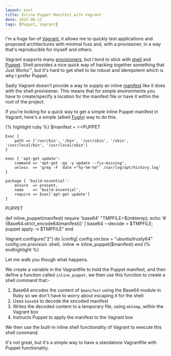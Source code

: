 ```yaml
---
layout: post
title: Inline Puppet Manifest with Vagrant
date: 2015-08-12
tags: [Puppet, Vagrant]
---
```


I'm a huge fan of [Vagrant][1], it allows me to quickly test applications and proposed architectures with minimal fuss and, with a provisioner, in a way that's reproducible for myself and others.

Vagrant supports many [provisioners][2], but I tend to stick with [shell][3] and [Puppet][4]. Shell provides a nice quick way of hacking together something that Just Works™, but it's hard to get shell to be robust and idempotent which is why I prefer Puppet.

Sadly Vagrant doesn't provide a way to supply an inline [manifest][5] like it does with the shell provisioner. This means that for simple environments you have to create/specify a location for the manifest file or have it within the root of the project.

If you're looking for a quick way to get a simple inline Puppet manifest in Vagrant, here's a simple (albeit [Fugly][6]) way to do this.

{% highlight ruby %}
$manifest = <<PUPPET

    Exec {
        path => ['/usr/bin', '/bin', '/usr/sbin', '/sbin', '/usr/local/bin', '/usr/local/sbin']
    }

    exec { 'apt-get update':
        command => 'apt-get -qq -y update --fix-missing',
        unless  => 'grep -F `date +"%y-%m-%d"` /var/log/apt/history.log'
    }

    package { 'build-essential':
        ensure  => present,
        name    => 'build-essential',
        require => Exec['apt-get update']
    }

PUPPET

def inline_puppet(manifest)
	require 'base64'
	"TMPFILE=$(mktemp); echo '#{Base64.strict_encode64(manifest)}' | base64 --decode > $TMPFILE; puppet apply -v $TMPFILE"
end

Vagrant.configure("2") do |config|
    config.vm.box = "ubuntu/trusty64"
    config.vm.provision :shell, :inline => inline_puppet($manifest)
end
{% endhighlight %}

Let me walk you though what happens.

We create a variable in the Vagrantfile to hold the Puppet manifest, and then define a function called `inline_puppet`, we then use this function to create a shell command that:-

1. Base64 encodes the content of `$manifest` using the Base64 module in Ruby so we don't have to worry about escaping it for the shell
2. Uses `base64` to decode the encoded manifest
3. Writes the decoded content to a temporary file, using `mktemp`, within the Vagrant box
4. Instructs Puppet to apply the manifest to the Vagrant box

We then use the built-in inline shell functionality of Vagrant to execute this shell command.

It's not great, but it's a simple way to have a standalone Vagrantfile with Puppet functionality.

[1]: https://www.vagrantup.com
[2]: https://docs.vagrantup.com/v2/provisioning/index.html
[3]: https://en.wikipedia.org/wiki/Unix_shell
[4]: https://puppetlabs.com/puppet/what-is-puppet
[5]: https://docs.puppetlabs.com/pe/latest/puppet_modules_manifests.html#manifests
[6]: http://www.urbandictionary.com/define.php?term=Fugly
